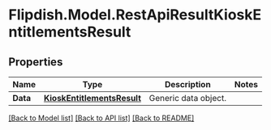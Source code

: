 # Flipdish.Model.RestApiResultKioskEntitlementsResult
## Properties

Name | Type | Description | Notes
------------ | ------------- | ------------- | -------------
**Data** | [**KioskEntitlementsResult**](KioskEntitlementsResult.md) | Generic data object. | 

[[Back to Model list]](../README.md#documentation-for-models) [[Back to API list]](../README.md#documentation-for-api-endpoints) [[Back to README]](../README.md)

